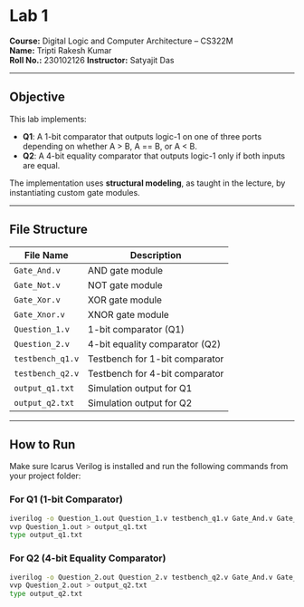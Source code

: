 # Lab 1

**Course:** Digital Logic and Computer Architecture – CS322M  
**Name:** Tripti Rakesh Kumar  
**Roll No.:** 230102126
**Instructor:** Satyajit Das  

---

## Objective

This lab implements:
- **Q1**: A 1-bit comparator that outputs logic-1 on one of three ports depending on whether A > B, A == B, or A < B.
- **Q2**: A 4-bit equality comparator that outputs logic-1 only if both inputs are equal.

The implementation uses **structural modeling**, as taught in the lecture, by instantiating custom gate modules.

---

## File Structure

| File Name              | Description                            |
|------------------------|----------------------------------------|
| `Gate_And.v`          | AND gate module                         |
| `Gate_Not.v`          | NOT gate module                         |
| `Gate_Xor.v`          | XOR gate module                         |
| `Gate_Xnor.v`         | XNOR gate module                        |
| `Question_1.v`        | 1-bit comparator (Q1)                   |
| `Question_2.v`        | 4-bit equality comparator (Q2)          |
| `testbench_q1.v`      | Testbench for 1-bit comparator          |
| `testbench_q2.v`      | Testbench for 4-bit comparator          |
| `output_q1.txt`       | Simulation output for Q1                |
| `output_q2.txt`       | Simulation output for Q2                |

---

## How to Run

Make sure Icarus Verilog is installed and run the following commands from your project folder:

### For Q1 (1-bit Comparator)
```bash
iverilog -o Question_1.out Question_1.v testbench_q1.v Gate_And.v Gate_Not.v Gate_Xnor.v
vvp Question_1.out > output_q1.txt
type output_q1.txt
```

### For Q2 (4-bit Equality Comparator)
```bash
iverilog -o Question_2.out Question_2.v testbench_q2.v Gate_And.v Gate_Not.v Gate_Xnor.v
vvp Question_2.out > output_q2.txt
type output_q2.txt
```
